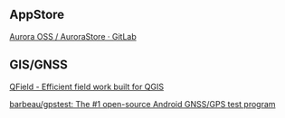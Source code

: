 
## AppStore

[Aurora OSS / AuroraStore · GitLab](https://gitlab.com/AuroraOSS/AuroraStore)

## GIS/GNSS

[QField - Efficient field work built for QGIS](https://qfield.org/)

[barbeau/gpstest: The #1 open-source Android GNSS/GPS test program](https://github.com/barbeau/gpstest)
